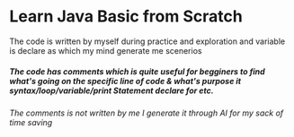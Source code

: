 # Learn Java Basic from Scratch
The code is written by myself during practice and exploration and variable is declare as which my mind generate me scenerios
##### The code has comments which is quite useful for begginers to find _what's going on the specific line of code & what's purpose it syntax/loop/variable/print Statement declare for etc._
###### The comments is not written by me I generate it through AI for my sack of time saving
